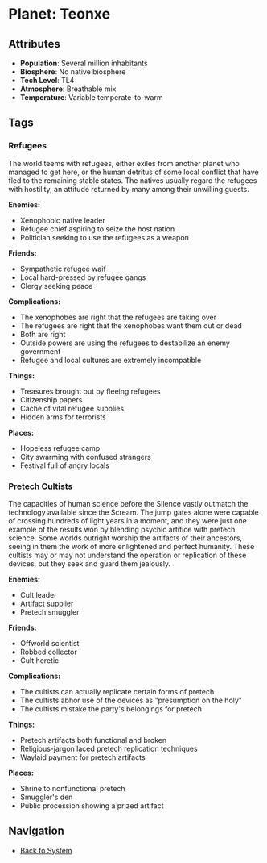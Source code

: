 # Planet: Teonxe

## Attributes
- **Population**: Several million inhabitants
- **Biosphere**: No native biosphere
- **Tech Level**: TL4
- **Atmosphere**: Breathable mix
- **Temperature**: Variable temperate-to-warm

## Tags

### Refugees

The world teems with refugees, either exiles from another planet who managed to get here, or the human detritus of some local conflict that have fled to the remaining stable states. The natives usually regard the refugees with hostility, an attitude returned by many among their unwilling guests.

**Enemies:**
- Xenophobic native leader
- Refugee chief aspiring to seize the host nation
- Politician seeking to use the refugees as a weapon

**Friends:**
- Sympathetic refugee waif
- Local hard-pressed by refugee gangs
- Clergy seeking peace

**Complications:**
- The xenophobes are right that the refugees are taking over
- The refugees are right that the xenophobes want them out or dead
- Both are right
- Outside powers are using the refugees to destabilize an enemy government
- Refugee and local cultures are extremely incompatible

**Things:**
- Treasures brought out by fleeing refugees
- Citizenship papers
- Cache of vital refugee supplies
- Hidden arms for terrorists

**Places:**
- Hopeless refugee camp
- City swarming with confused strangers
- Festival full of angry locals

### Pretech Cultists

The capacities of human science before the Silence vastly outmatch the technology available since the Scream. The jump gates alone were capable of crossing hundreds of light years in a moment, and they were just one example of the results won by blending psychic artifice with pretech science. Some worlds outright worship the artifacts of their ancestors, seeing in them the work of more enlightened and perfect humanity. These cultists may or may not understand the operation or replication of these devices, but they seek and guard them jealously.

**Enemies:**
- Cult leader
- Artifact supplier
- Pretech smuggler

**Friends:**
- Offworld scientist
- Robbed collector
- Cult heretic

**Complications:**
- The cultists can actually replicate certain forms of pretech
- The cultists abhor use of the devices as "presumption on the holy"
- The cultists mistake the party's belongings for pretech

**Things:**
- Pretech artifacts both functional and broken
- Religious-jargon laced pretech replication techniques
- Waylaid payment for pretech artifacts

**Places:**
- Shrine to nonfunctional pretech
- Smuggler's den
- Public procession showing a prized artifact

## Navigation
- [Back to System](../system.md)
